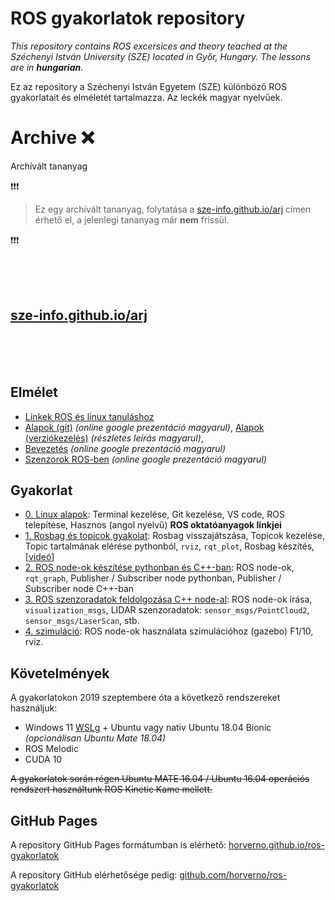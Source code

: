 # ROS gyakorlatok repository

_This repository contains ROS excersices and theory teached at the Széchenyi István University (SZE) located in Győr, Hungary.
The lessons are in **hungarian**._

Ez az repository a Széchenyi István Egyetem (SZE) különböző ROS gyakorlatait és elméletét tartalmazza.
Az leckék magyar nyelvűek. 


# Archive ❌
Archívált tananyag

❗❗❗

> Ez egy archívált tananyag, folytatása a [sze-info.github.io/arj](https://sze-info.github.io/arj) címen érhető el, a jelenlegi tananyag már **nem** frissül.

❗❗❗

<br><br><br>
## [sze-info.github.io/arj](https://sze-info.github.io/arj)

<br><br><br>
## Elmélet

- [Linkek ROS és linux tanuláshoz](0-linux-alapok)
- [Alapok (git)](https://docs.google.com/presentation/d/e/2PACX-1vTOonWzKo2PeriFardAwNUnkui6aoQZ0PISZtTPSwuySbjWCSXxlYTdqGH9qqPii6WBGHk__wjbECvS/pub?start=false&loop=false&delayms=3000) _(online google prezentáció magyarul)_, [Alapok (verziókezelés)](https://drive.google.com/file/d/1W-k79H_ccaByDzJhiGij5x25in8Fiyso/view?usp=sharing) _(részletes leírás magyarul)_, 
- [Bevezetés](https://docs.google.com/presentation/d/e/2PACX-1vTl-60emc4HDBYLlGXbSuV7m7T3cbYpqxPU1MnaKxG9J-2XBD9-8eQyKNB0JffPFcOzRMbtXGASlm2x/pub?start=false&loop=false&delayms=3000) _(online google prezentáció magyarul)_
- [Szenzorok ROS-ben](https://docs.google.com/presentation/d/e/2PACX-1vQbXSe4cb-aYgWNNiUF1PHJBZrwl0keWantbFjTe94zm1A9cVGqmWKC4lHCSUr4y7vfq1PrJ2mP8XqP/pub?start=false&loop=false&delayms=3000) _(online google prezentáció magyarul)_


## Gyakorlat

- [0. Linux alapok](0-linux-alapok): Terminal kezelése, Git kezelése, VS code, ROS telepítése, Hasznos (angol nyelvű) **ROS oktatóanyagok linkjei** 
- [1. Rosbag és topicok gyakolat](1-rosbag-es-topicok): Rosbag visszajátszása, Topicok kezelése, Topic tartalmának elérése pythonból, `rviz`, `rqt_plot`, Rosbag készítés, [[videó](https://www.youtube.com/watch?v=Hu7YseOh3qk)]
- [2. ROS node-ok készítése pythonban és C++-ban](2-ros-node-tobb-nyelven): ROS node-ok, `rqt_graph`, Publisher / Subscriber node pythonban, Publisher / Subscriber node C++-ban
- [3. ROS szenzoradatok feldolgozása C++ node-al](3-ros-node-szenzoradatok): ROS node-ok írása, `visualization_msgs`, LIDAR szenzoradatok: `sensor_msgs/PointCloud2`, `sensor_msgs/LaserScan`, stb.
- [4. szimuláció](4-szimulacio): ROS node-ok használata szimulációhoz (gazebo) F1/10, rviz.

## Követelmények

A gyakorlatokon 2019 szeptembere óta a következő rendszereket használjuk:
- Windows 11 [WSLg](https://github.com/microsoft/wslg) + Ubuntu vagy nativ Ubuntu 18.04 Bionic *(opcionálisan Ubuntu Mate 18.04)*
- ROS Melodic
- CUDA 10

~~A gyakorlatok során régen Ubuntu MATE 16.04 / Ubuntu 16.04 operációs rendszert használtunk ROS Kinetic Kame mellett.~~

## GitHub Pages

A repository GitHub Pages formátumban is elérhető: 
[horverno.github.io/ros-gyakorlatok](https://horverno.github.io/ros-gyakorlatok/)

A repository GitHub elérhetősége pedig:
[github.com/horverno/ros-gyakorlatok](https://github.com/horverno/ros-gyakorlatok/)
